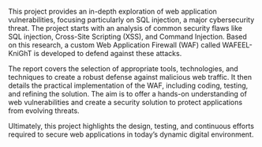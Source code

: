 This project  provides an in-depth exploration of web application vulnerabilities, focusing particularly on SQL injection, a major cybersecurity threat. The project starts with an analysis of common security flaws like SQL injection, Cross-Site Scripting (XSS), and Command Injection. Based on this research, a custom Web Application Firewall (WAF) called WAFEEL-KniGhT is developed to defend against these attacks.

The report covers the selection of appropriate tools, technologies, and techniques to create a robust defense against malicious web traffic. It then details the practical implementation of the WAF, including coding, testing, and refining the solution. The aim is to offer a hands-on understanding of web vulnerabilities and create a security solution to protect applications from evolving threats.

Ultimately, this project  highlights the design, testing, and continuous efforts required to secure web applications in today’s dynamic digital environment.

